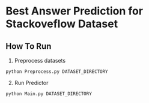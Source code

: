 # Best Answer Prediction for Stackoveflow Dataset

## How To Run
1. Preprocess datasets

```
python Preprocess.py DATASET_DIRECTORY
```

2. Run Predictor

```
python Main.py DATASET_DIRECTORY
```

